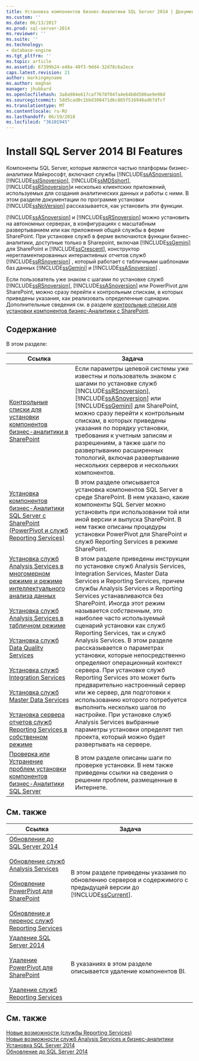 ```yaml
---
title: Установка компонентов бизнес-Аналитики SQL Server 2014 | Документы Microsoft
ms.custom: ''
ms.date: 06/13/2017
ms.prod: sql-server-2014
ms.reviewer: ''
ms.suite: ''
ms.technology:
- database-engine
ms.tgt_pltfrm: ''
ms.topic: article
ms.assetid: 67399b24-e48a-49f3-9dd4-32d78c6a2ece
caps.latest.revision: 21
author: markingmyname
ms.author: maghan
manager: jhubbard
ms.openlocfilehash: 3a8a984e617caf7678f04fa4e64b0d500ae9e90d
ms.sourcegitcommit: 5dd5cad0c1bbd308471d6c885f516948ad67dfcf
ms.translationtype: MT
ms.contentlocale: ru-RU
ms.lasthandoff: 06/19/2018
ms.locfileid: "36101945"
---
```

# <a name="install-sql-server-2014-bi-features"></a>Install SQL Server 2014 BI Features
  Компоненты SQL Server, которые являются частью платформы бизнес-аналитики Майкрософт, включают службы [!INCLUDE[ssASnoversion](../../includes/ssasnoversion-md.md)], [!INCLUDE[ssISnoversion](../../includes/ssisnoversion-md.md)], [!INCLUDE[ssMDSshort](../../includes/ssmdsshort-md.md)], [!INCLUDE[ssRSnoversion](../../includes/ssrsnoversion-md.md)]и несколько клиентских приложений, используемых для создания аналитических данных и работы с ними. В этом разделе документации по программе установки [!INCLUDE[ssNoVersion](../../includes/ssnoversion-md.md)] рассказывается, как установить эти функции.  
  
 [!INCLUDE[ssASnoversion](../../includes/ssasnoversion-md.md)] и [!INCLUDE[ssRSnoversion](../../includes/ssrsnoversion-md.md)] можно установить на автономных серверах, в конфигурациях с масштабным развертыванием или как приложения общей службы в ферме SharePoint. При установке служб в ферме включаются функции бизнес-аналитики, доступные только в Sharepoint, включая [!INCLUDE[ssGemini](../../includes/ssgemini-md.md)] для SharePoint и [!INCLUDE[ssCrescent](../../includes/sscrescent-md.md)], конструктор нерегламентированных интерактивных отчетов служб [!INCLUDE[ssRSnoversion](../../includes/ssrsnoversion-md.md)] , который работает с табличными шаблонами баз данных [!INCLUDE[ssGemini](../../includes/ssgemini-md.md)] и [!INCLUDE[ssASnoversion](../../includes/ssasnoversion-md.md)] .  
  
 Если пользователь уже знаком с шагами по установке служб [!INCLUDE[ssRSnoversion](../../includes/ssrsnoversion-md.md)], [!INCLUDE[ssASnoversion](../../includes/ssasnoversion-md.md)] или PowerPivot для SharePoint, можно сразу перейти к контрольным спискам, в которых приведены указания, как реализовать определенные сценарии. Дополнительные сведения см. в разделе [контрольные списки для установки компонентов бизнес-Аналитики с SharePoint](checklists-for-installing-bi-features-with-sharepoint.md).  
  
## <a name="contents"></a>Содержание  
 В этом разделе:  
  
|Ссылка|Задача|  
|----------|----------|  
|[Контрольные списки для установки компонентов бизнес-аналитики в SharePoint](checklists-for-installing-bi-features-with-sharepoint.md)|Если параметры целевой системы уже известны и пользователь знаком с шагами по установке служб [!INCLUDE[ssRSnoversion](../../includes/ssrsnoversion-md.md)], [!INCLUDE[ssASnoversion](../../includes/ssasnoversion-md.md)] или [!INCLUDE[ssGemini](../../includes/ssgemini-md.md)] для SharePoint, можно сразу перейти к контрольным спискам, в которых приведены указания по порядку установки, требования к учетным записям и разрешениям, а также шаги по развертыванию расширенных топологий, включая развертывание нескольких серверов и нескольких компонентов.|  
|[Установка компонентов бизнес-Аналитики SQL Server с SharePoint &#40;PowerPivot и служб Reporting Services&#41;](install-sql-server-bi-features-sharepoint-powerpivot-reporting-services.md)|В этом разделе описывается установка компонентов SQL Server в среде SharePoint. В нем указано, какие компоненты SQL Server можно установить при использовании той или иной версии и выпуска SharePoint. В нем также описаны процедуры установки PowerPivot для SharePoint и служб Reporting Services в режиме SharePoint.|  
|[Установка служб Analysis Services в многомерном режиме и режиме интеллектуального анализа данных](install-analysis-services-in-multidimensional-and-data-mining-mode.md)<br /><br /> [Установка служб Analysis Services в табличном режиме](../../analysis-services/instances/install-windows/install-analysis-services.md)<br /><br /> [Установка служб Data Quality Services](../../data-quality-services/install-windows/install-data-quality-services.md)<br /><br /> [Установка служб Integration Services](../../integration-services/install-windows/install-integration-services.md)<br /><br /> [Установка служб Master Data Services](../../master-data-services/install-windows/install-master-data-services.md)<br /><br /> [Установка сервера отчетов служб Reporting Services в собственном режиме](../../reporting-services/install-windows/install-reporting-services-native-mode-report-server.md)|В этом разделе приведены инструкции по установке служб Analysis Services, Integration Services, Master Data Services и Reporting Services, причем службы Analysis Services и Reporting Services устанавливаются без SharePoint. Иногда этот режим называется *собственным*, это наиболее часто используемый сценарий установки как служб Reporting Services, так и служб Analysis Services. В этом разделе рассказывается о параметрах установки, которые непосредственно определяют операционный контекст сервера. При установке служб Reporting Services это может быть предварительно настроенный сервер или же сервер, для подготовки к использованию которого потребуется выполнить несколько шагов по настройке. При установке служб Analysis Services выбранные параметры установки определят тип проекта, который можно будет развертывать на сервере.|  
|[Проверка или Устранение проблем установки компонентов бизнес-Аналитики SQL Server](../../../2014/sql-server/install/verify-or-troubleshoot-sql-server-bi-feature-installation-problems.md)|В этом разделе описаны шаги по проверке установки. В нем также приведены ссылки на сведения о решении проблем, размещенные в Интернете.|  
  
## <a name="related-content"></a>См. также  
  
|Ссылка|Задача|  
|----------|----------|  
|[Обновление до SQL Server 2014](../../database-engine/install-windows/upgrade-sql-server.md)<br /><br /> [Обновление служб Analysis Services](../../database-engine/install-windows/upgrade-analysis-services.md)<br /><br /> [Обновление PowerPivot для SharePoint](../../database-engine/install-windows/upgrade-power-pivot-for-sharepoint.md)<br /><br /> [Обновление и перенос служб Reporting Services](../../reporting-services/install-windows/upgrade-and-migrate-reporting-services.md)|В этом разделе приведены указания по обновлению серверов и содержимого с предыдущей версии до [!INCLUDE[ssCurrent](../../includes/sscurrent-md.md)].|  
|[Удаление SQL Server 2014](uninstall-sql-server.md)<br /><br /> [Удаление PowerPivot для SharePoint](../../../2014/sql-server/install/uninstall-power-pivot-for-sharepoint.md)<br /><br /> [Удаление служб Reporting Services](../../../2014/sql-server/install/uninstall-reporting-services.md)|В указаниях в этом разделе описывается удаление компонентов BI.|  
  
## <a name="see-also"></a>См. также  
 [Новые возможности &#40;службы Reporting Services&#41;](../../../2014/reporting-services/what-s-new-reporting-services.md)   
 [Новые возможности служб Analysis Services и бизнес-аналитики](../../analysis-services/what-s-new-in-analysis-services.md)   
 [Установка SQL Server 2014](../../database-engine/install-windows/install-sql-server.md)   
 [Обновление до SQL Server 2014](../../database-engine/install-windows/upgrade-sql-server.md)  
  
  